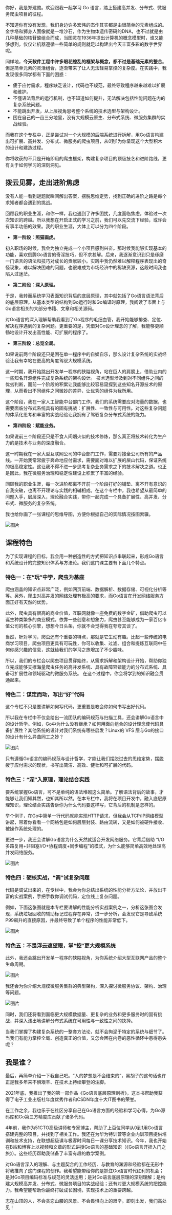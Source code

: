 你好，我是郑建勋。欢迎跟我一起学习 Go 语言，踏上搭建高并发、分布式、微服务爬虫项目的征程。

不知道你有没有发现，我们身边许多宏伟的杰作其实都是由很简单的元素组成的。金字塔和狮身人面像就是一堆沙石，作为生物体遗传密码的DNA，也不过就是由几种基础的核苷酸组合而成，当图灵在1936年提出计算机的概念模型时，谁又能够想到，仅仅让机器遵循一些简单的规则就足以构建出今天丰富多彩的数字世界呢。

同样地，**今天软件工程中许多眼花缭乱的框架与概念，都不过是基础元素的整合**。但是简单元素的灵活组合，逐渐带来了让人无法轻易掌控的复杂度。在实践中，我发现很多同学都有下面的困惑：

- 疲于应付需求，程序缺乏设计，代码也不规范，最终导致程序越来越难以扩展和维护。
- 不懂语法背后的运行机制，也不知道如何提升，无法解决包括性能问题在内的复杂系统问题。
- 不能跳出开发，从上层视角思考整个系统的技术选型与架构设计。
- 困在自己的一亩三分地里，没有大规模云原生、分布式系统、微服务集群的实战经验。

而我在这个专栏中，正是尝试对一个大规模的后端系统进行拆解，用Go语言构建出可扩展、高并发、分布式、微服务的爬虫项目，从0到1为你呈现这个大型积木的设计和建造过程。

你将收获的不只是开箱即用的爬虫框架，构建复杂项目的顶级技艺和进阶路线，更有关于如何学习的深刻洞见。

## 拨云见雾，走出进阶焦虑

没有人能一看到谜题就瞬间解出答案，摆脱思维定势，找到正确的进阶之路是每个求知者都会遇到的挑战。

回顾我的职业生涯，和你一样，我也遇到了许多困扰，几度面临焦虑，体验过一次次知识的跨越。所以我想在开启正式的学习之前，我们可以先交流下经验，或许会有事半功倍的效果。我的职业生涯，大体上可以分为四个阶段。

- **第一阶段：照猫画虎。**

初入职场的时候，我会为独立完成一个小项目感到兴奋。那时候我能够实现基本的功能，喜欢倒腾Go语言的奇淫技巧，但不求甚解。后来，我逐渐意识到只是琢磨一门语言的语法和技巧对成长的贡献较小。实践中我仍然难以解释程序表现出的奇怪现象，难以解决困难的问题，也很难成为市场经济中的稀缺资源，这段时间我也陷入过迷茫。

- **第二阶段：深入原理。**

于是，我转而系统学习表面知识背后的底层原理，其中就包括了Go语言语法背后的底层原理。从基本类型的结构到Go运行时和Go编译时原理，我阅读了市面上与Go语言相关的大部分书籍、文章和相关源码。

对Go语言的深入理解帮助我看到了Go程序的毛细血管，我开始能够排查、定位、解决程序遇到的复杂问题。更重要的是，凭借对Go设计理念的了解，我能够更顺畅地设计开发出高性能、可扩展的程序了。

- **第三阶段：总览全局。**

如果说前两个阶段还只是困在单一程序中的自娱自乐，那么设计复杂系统的实战经验让我有幸站在更高的角度驾驭大规模系统。

这一时期，我开始跳出开发单一程序的狭隘视角，站在巨人的肩膀上，借助业内的一些知名开源组件完成复杂系统的架构设计。 技术选型涉及到对不同组件之间的优劣判断，而前一个阶段的积累让我能够比较容易窥探到这些知名开源技术的原理，从而看出不同组件之间微妙的差异，让优秀的组件为我所用。

这个阶段，我在一家人工智能中台部门工作。我们的系统需要应对海量的数据，也需要面临分布式系统具有的固有挑战：扩展性、一致性与可用性。对这些复杂问题的体系化思考和丰富的实战经验让我拥有了驾驭复杂分布式系统的能力。

- **第四阶段：赋能业务。**

如果说前三个阶段还只是不食人间烟火似的技术修炼，那么真正将技术转化为生产力的是技术与业务的深度融合。

这一时期我在一家大型互联网公司的中台部门工作，需要对接全公司所有的产品线。一开始我常常疲于奔命地应付需求，需要面对难以扩展的屎山代码，保证系统的极高稳定性。这让我不得不进一步思考复杂业务需求之下的技术解决之道。也正是因此，我在微服务治理和稳定性建设上积累了丰富的经验。

回顾我的职业生涯，每一次进阶都离不开前一个阶段打好的铺垫、离不开有意识的自我突破，也离不开理论与实践的相辅相成。在这个专栏中，我也希望从最简单的问题入手，层层深入，理论融合实践，带你一起完成一个具备扩展性、高并发、分布式、微服务的复杂系统。

我也给你画了一张课程的思维导图，方便你根据自己的实际情况按图索骥。

![图片](https://static001.geekbang.org/resource/image/00/9a/000314821ee4013909dcccbac8e0c59a.jpg?wh=1920x1612)

## 课程特色

为了实现课程的目标，我会用一种创造性的方式把知识点串联起来，形成Go语言和系统设计的完整知识体系与方法论。我们这门课主要有下面几个特点。

### 特色一：在“玩”中学，爬虫为基座

爬虫涵盖的知识点非常广泛，例如网页前端、数据解析、数据存储、可视化分析等等。另外，爬虫对高并发的网络处理有极高的要求，而Go语言在开发网络服务方面正好有天然的优势。

此外，爬虫具有很高的商业价值，互联网就像一座免费的数字金矿，借助爬虫可以诞生种类繁多的商业模式。依靠一些创意和想象力，爬虫甚至能够成为一家百亿市值公司的核心引擎，想想今日头条，你就不会觉得我在夸夸其谈了。

当然，针对学习，爬虫还有个重要的特点，那就是它生动有趣。比起一些传统的电商学习项目，爬虫项目更具有可玩性，你可以收集、过滤、组合和提炼互联网中任何你感兴趣的信息，这就给我们的学习之旅增加了不少趣味。

所以，我们的专栏会以爬虫项目贯穿始终，从需求拆解和架构设计开始，帮助你独立完成能够支撑海量爬虫任务的高并发系统、具有故障容错能力的分布式系统、具备可扩展性和领域驱动的微服务系统。 在这个过程中，你会将学到的知识融会贯通起来。

### 特色二：谋定而动，写出“好”代码

这个专栏不只是要讲解如何写代码，更重要是教会你如何书写出好代码。

所以我在专栏中不仅会给出一流团队的编码规范与扫描工具，还会讲解Go语言中的设计哲学。例如，Go中为什么没有继承？如何用面向组合的设计理念使代码具备扩展性？其他系统的设计对我们系统有哪些启发？Linux的 VFS 层与Go的接口的设计有什么异曲同工之妙？

![图片](https://static001.geekbang.org/resource/image/b4/9e/b4fb882799d8d9fbd5d4263f2555519e.jpg?wh=1920x901 "Linux VFS 与Go接口有异曲同工之妙，来自《Learning Modern Linux》")

只有遵循Go语言的编码规范与设计哲学，才能让我们摆脱过去的思维定势，摆脱疲于应付需求的现状，书写出简洁、高效、健壮和可扩展的代码。

### 特色三：“深”入原理，理论结合实践

要系统掌握Go语言，可不是单纯的语法堆砌这么简单。了解语法背后的故事，才能够让我们知其然，也知其所以然。在本专栏中，我将在项目开发中，融入底层原理知识，理论结合实践告诉你为什么代码要这样写，它背后的机制是怎样的。

举个例子，在Go中简单一行代码就能实现HTTP请求，但我会从TCP/IP网络模型讲起，带着你看看一个网络包是如何层层封装、路由流转，又是如何被硬件接收、被操作系统处理的。

更进一步，我还会讲解Go语言为什么天然就适合开发网络服务。它背后借助 “I/O多路复用+非阻塞I/O+协程调度+同步编程”的模式，为什么能够简单高效地处理高并发网络服务。

![图片](https://static001.geekbang.org/resource/image/72/80/72e76a1c52e124215c00e7cc5ce9d380.jpg?wh=1920x4296 "Go网络模型")

### 特色四：硬核实战，“调”试复杂问题

代码是调试出来的，在专栏中，我会为你总结出系统的性能分析方法论，并放出丰富的实战案例，手把手教你调试代码，定位线上复杂问题。

例如，下面这张图就是本专栏要讲解的性能分析实战案例之一，分析这张图会发现，系统垃圾回收的辅助标记过程存在异常，进一步分析，会发现它是导致系统P99飙升的直接原因，并最终导致了单个程序的性能非常低下。

![图片](https://static001.geekbang.org/resource/image/a3/14/a31c42186564922982yyb9b53b420314.png?wh=1920x677 "性能优化实战案例")

### 特色五：不畏浮云遮望眼，掌“控”更大规模系统

此外，我还会跳出开发单一程序的狭隘视角，为你系统介绍大型互联网产品的整个生命周期。

![图片](https://static001.geekbang.org/resource/image/f7/4f/f7fab0fc0df98bd68d87cb1070d67f4f.jpg?wh=1920x1408)

我还会为你介绍大规模微服务集群的典型架构，深入探讨微服务协议、架构、治理等问题。

![图片](https://static001.geekbang.org/resource/image/4a/4b/4a164d78834170a1e2c7d236ayy4814b.jpg?wh=1920x1400)

同时，我们还将看到面临更大规模数据量、更复杂的业务和更多服务时的固有挑战，并深入浅出地讲解分布式系统在可用性与一致性之间的抉择。

当我们掌握了构建复杂系统的一整套方法论，就不会拘泥于特定的系统与细节了。当我们有能力掌控全局、创造真正的价值，又怎会困在内卷的恶性循环中患得患失呢？

## 我是谁？

最后，再简单介绍一下我自己吧。“人的梦想是不会结束的”，黑胡子的这句话也许正是我多年来不惧艰辛、在技术上持续攀登的注脚。

2021年底，我推出了我的第一部作品《Go语言底层原理剖析》，这本书帮助我获得了电子工业出版社年度优秀作者和CSDN年度十大IT图书的荣誉。

在工作之余，我也乐于在社区分享自己在Go语言方面的经验和学习心得，为Go源码库和Go第三方精度库贡献了诸多代码。

4年前，我作为51CTO高级讲师和专家博主，帮助了上百位同学从0到1用Go语言搭建完整的项目，并找到了相关工作。我还在为华为特训营等企业内训项目提供培训和技术支持，在联想超级课与极客时间每日一课分享技术知识。今年，我也开始在B站和博客上以视频和文章的形式讲授Go语言的基础知识（《Go语言开挂入门之旅》）。这些经历帮助我储备了丰富有趣的教学案例。

对Go语言深入的理解、与主题契合的工作经历、与教育的渊源和经验都在无形中将我推向了这门课程的创作。我希望能带给你的是抓住Go语言时代红利的机会；是对Go项目编码标准与规范的灵活运用；是对Go语言底层原理的深刻理解；是构建大规模高并发、分布式、微服务项目的实战经验；还有对更大规模系统的把控能力。我希望能帮助你最终打破成长困境，实现技术上的重要跨越。

志在山顶的人，不会贪恋山腰的风景、不会畏惧向上的艰辛。即刻出发，我们高处见！